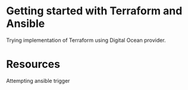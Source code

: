 # Getting started with Terraform and Ansible

Trying implementation of Terraform using Digital Ocean provider.

# Resources

Attempting ansible trigger
